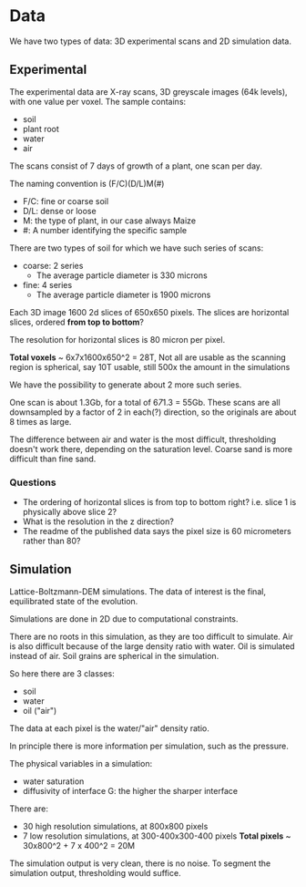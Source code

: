 # Data
We have two types of data: 3D experimental scans and 2D simulation data.
## Experimental

The experimental data are X-ray scans, 3D greyscale images (64k levels), with one value per voxel.
The sample contains:
- soil
- plant root
- water
- air

The scans consist of 7 days of growth of a plant, one scan per day.

The naming convention is (F/C)(D/L)M(#)
- F/C: fine or coarse soil
- D/L: dense or loose
- M: the type of plant, in our case always Maize
- #: A number identifying the specific sample

There are two types of soil for which we have such series of scans: 
- coarse: 2 series
    - The average particle diameter is 330 microns
- fine: 4 series
    - The average particle diameter is 1900 microns


Each 3D image 1600 2d slices of 650x650 pixels.
The slices are horizontal slices, ordered **from top to bottom**?

The resolution for horizontal slices is 80 micron per pixel.

**Total voxels** ~ 6x7x1600x650^2 = 28T,
Not all are usable as the scanning region is spherical, say 10T usable, still 500x the amount in the simulations

We have the possibility to generate about 2 more such series.

One scan is about 1.3Gb, for a total of 6*7*1.3 = 55Gb.
These scans are all downsampled by a factor of 2 in each(?) direction, so the originals are about 8 times as large.

The difference between air and water is the most difficult, thresholding doesn't work there, depending on the saturation level.
Coarse sand is more difficult than fine sand.

### Questions
- The ordering of horizontal slices is from top to bottom right? i.e. slice 1 is physically above slice 2?
- What is the resolution in the z direction?
- The readme of the published data says the pixel size is 60 micrometers rather than 80?


## Simulation
Lattice-Boltzmann-DEM simulations.
The data of interest is the final, equilibrated state of the evolution.

Simulations are done in 2D due to computational constraints.

There are no roots in this simulation, as they are too difficult to simulate.
Air is also difficult because of the large density ratio with water. Oil is simulated instead of air.
Soil grains are spherical in the simulation.

So here there are 3 classes:
- soil
- water
- oil ("air")

The data at each pixel is the water/"air" density ratio.

In principle there is more information per simulation, such as the pressure.

The physical variables in a simulation: 
- water saturation
- diffusivity of interface G: the higher the sharper interface

There are:
- 30 high resolution simulations, at 800x800 pixels
- 7 low resolution simulations, at  300-400x300-400 pixels
**Total pixels** ~ 30x800^2 + 7 x 400^2 = 20M 

The simulation output is very clean, there is no noise.
To segment the simulation output, thresholding would suffice.
